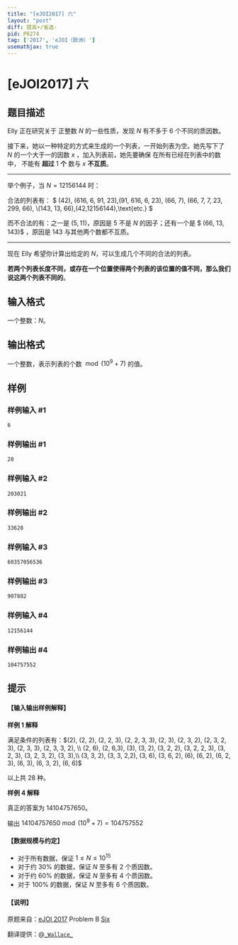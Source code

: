 ```yaml
---
title: "[eJOI2017] 六"
layout: "post"
diff: 提高+/省选-
pid: P6274
tag: ['2017', 'eJOI（欧洲）']
usemathjax: true
---
```


# [eJOI2017] 六
## 题目描述

Elly 正在研究关于 正整数 $N$ 的一些性质，发现 $N$ 有不多于 $6$ 个不同的质因数。

接下来，她以一种特定的方式来生成的一个列表，一开始列表为空。她先写下了 $N$ 的一个大于一的因数 $x$ ，加入列表前，她先要确保 在所有已经在列表中的数中， 不能有 **超过** $1$ **个** 数与 $x$ **不互质**。

------------------------------

举个例子，当 $N=12156144$ 时：

合法的列表有： $ (42), (616, 6, 91, 23),(91, 616, 6, 23), (66, 7), (66, 7, 7, 23, 299, 66), \\(143, 13, 66),(42,12156144),\text{etc.} $

而不合法的有：之一是 $(5,11)$，原因是 $5$ 不是 $N$ 的因子；还有一个是 $ (66, 13, 143)$ ，原因是 $143$ 与其他两个数都不互质。

-----------------------

现在 Elly 希望你计算出给定的 $N$，可以生成几个不同的合法的列表。

**若两个列表长度不同，或存在一个位置使得两个列表的该位置的值不同，那么我们说这两个列表不同的**。
## 输入格式

一个整数：$N$。
## 输出格式

一个整数，表示列表的个数 $\bmod (10^9+7)$ 的值。
## 样例

### 样例输入 #1
```
6

```
### 样例输出 #1
```
28
```
### 样例输入 #2
```
203021
```
### 样例输出 #2
```
33628
```
### 样例输入 #3
```
60357056536
```
### 样例输出 #3
```
907882
```
### 样例输入 #4
```
12156144
```
### 样例输出 #4
```
104757552
```
## 提示

#### 【输入输出样例解释】

**样例 1 解释**

满足条件的列表有：$(2), (2, 2),
(2, 2, 3), (2, 2, 3, 3), (2, 3), (2, 3, 2), (2, 3, 2, 3), (2, 3, 3), (2, 3, 3, 2), \\ (2, 6), (2, 6,3), (3), (3, 2), (3, 2, 2), (3, 2, 2, 3), (3, 2, 3), (3, 2, 3, 2), (3, 3),\\ (3, 3, 2), (3, 3, 2,2), (3, 6), (3, 6, 2), (6), (6, 2), (6, 2, 3), (6, 3), (6, 3, 2), (6, 6)$

以上共 $28$ 种。

**样例 4 解释**

真正的答案为 $14104757650$。

输出 $14104757650 \bmod (10^9+7)=104757552$

#### 【数据规模与约定】

- 对于所有数据，保证 $1\le N\le 10^{15}$
- 对于约 $30\%$ 的数据，保证 $N$ 至多有 $2$ 个质因数。
- 对于约 $60\%$ 的数据，保证 $N$ 至多有 $4$ 个质因数。
- 对于 $100\%$ 的数据，保证 $N$ 至多有 $6$ 个质因数。

#### 【说明】

原题来自：[eJOI 2017](www.ejoi.org) Problem B [Six](http://ejoi.org/wp-content/themes/ejoi/assets/pdfs/tasks_day_1/EN/six_statement-en.pdf)

翻译提供：@[```_Wallace_```](https://www.luogu.com.cn/user/61430)
